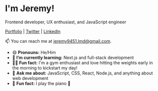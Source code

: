 <!--
![Code Wonders](https://your-image-url.com/banner.png)
-->
# I'm Jeremy!

Frontend developer, UX enthusiast, and JavaScript engineer

[Portfolio](https://portfolio-jere-mz.vercel.app/) | [Twitter](https://twitter.com/your-twitter-handle) | [LinkedIn](https://www.linkedin.com/in/jeremy-mejia-z/)
<!--
👋 I'm currently working with my hands to make magic happen on the web. View my [Projects](https://your-projects-link.com), [Articles](https://your-articles-link.com), [Résumé](https://your-resume-link.com), [Contact Me](https://your-contact-link.com).
-->
📫 You can reach me at [jeremy9451.lmd@gmail.com](mailto:jeremy9451.lmd@gmail.com).

- 😄 **Pronouns:** He/Him
- 🌱 **I’m currently learning:** Next.js and full-stack development
- 🏋️‍♂️ **Fun fact:** I'm a gym enthusiast and love hitting the weights early in the morning to kickstart my day!
- 💬 **Ask me about:** JavaScript, CSS, React, Node.js, and anything about web development
- 🎹 **Fun fact:** I play the piano 🎹
